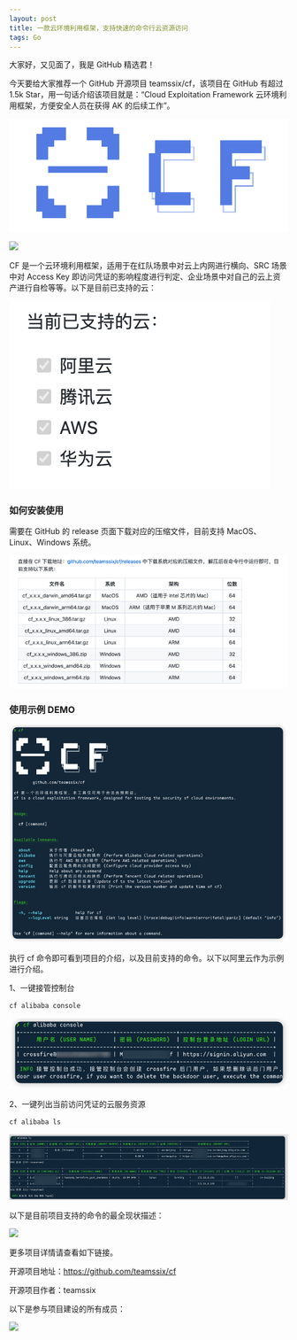 ```yaml
---
layout: post
title: 一款云环境利用框架，支持快速的命令行云资源访问
tags: Go
---
```


大家好，又见面了，我是 GitHub 精选君！

今天要给大家推荐一个 GitHub 开源项目 teamssix/cf，该项目在 GitHub 有超过 1.5k Star，用一句话介绍该项目就是：“Cloud Exploitation Framework 云环境利用框架，方便安全人员在获得 AK 的后续工作”。

![](https://raw.githubusercontent.com/ZhuPeng/pic/master/images/compress_image-20230302230617604.png)

![](https://api.star-history.com/svg?repos=teamssix/cf&type=Timeline)



CF 是一个云环境利用框架，适用于在红队场景中对云上内网进行横向、SRC 场景中对 Access Key 即访问凭证的影响程度进行判定、企业场景中对自己的云上资产进行自检等等。以下是目前已支持的云：

![image-20230302230220076](https://raw.githubusercontent.com/ZhuPeng/pic/master/images/compress_image-20230302230220076.png)


### 如何安装使用

需要在 GitHub 的 release 页面下载对应的压缩文件，目前支持 MacOS、Linux、Windows 系统。

![](https://raw.githubusercontent.com/ZhuPeng/pic/master/images/compress_image-20230302230305239.png)


### 使用示例 DEMO

![](https://raw.githubusercontent.com/ZhuPeng/pic/master/images/compress_image-20230302230442819.png)

执行 cf 命令即可看到项目的介绍，以及目前支持的命令。以下以阿里云作为示例进行介绍。

1、一键接管控制台

```bash
cf alibaba console
```

![](https://raw.githubusercontent.com/ZhuPeng/pic/master/images/compress_image-20230302230821347.png)

2、一键列出当前访问凭证的云服务资源

```bash
cf alibaba ls
```

![](https://raw.githubusercontent.com/ZhuPeng/pic/master/images/compress_image-20230302230848671.png)

以下是目前项目支持的命令的最全现状描述：

![](https://cdn.jsdelivr.net/gh/teamssix/BlogImages/imgs/202212132148217.png)


更多项目详情请查看如下链接。

开源项目地址：https://github.com/teamssix/cf 

开源项目作者：teamssix

以下是参与项目建设的所有成员：

![](https://contrib.rocks/image?repo=teamssix/cf)

